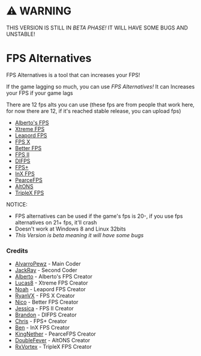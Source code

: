 # ⚠️ WARNING
THIS VERSION IS STILL IN *BETA PHASE!* IT WILL HAVE SOME BUGS AND UNSTABLE!

# FPS Alternatives
FPS Alternatives is a tool that can increases your FPS!

If the game lagging so much, you can use *FPS Alternatives!*
It can Increases your FPS if your game lags

There are 12 fps alts you can use
(these fps are from people that work here, for now there are 12, if it's reached stable release, you can upload fps)
- [Alberto's FPS](https://youtube.com/watch/dQw4w9WgXcQ)
- [Xtreme FPS](https://youtube.com/watch/dQw4w9WgXcQ)
- [Leapord FPS](https://youtube.com/watch/dQw4w9WgXcQ)
- [FPS X](https://youtube.com/watch/dQw4w9WgXcQ)
- [Better FPS](https://youtube.com/watch/dQw4w9WgXcQ)
- [FPS II](https://youtube.com/watch/dQw4w9WgXcQ)
- [DIFPS](https://youtube.com/watch/dQw4w9WgXcQ)
- [FPS+](https://youtube.com/watch/dQw4w9WgXcQ)
- [InX FPS](https://youtube.com/watch/dQw4w9WgXcQ)
- [PearceFPS](https://youtube.com/watch/dQw4w9WgXcQ)
- [AltONS](https://youtube.com/watch/dQw4w9WgXcQ)
- [TripleX FPS](https://youtube.com/watch/dQw4w9WgXcQ)

NOTICE:
- FPS alternatives can be used if the game's fps is 20-, if you use fps alternatives on 21+ fps, it'll crash
- Doesn't work at Windows 8 and Linux 32bits
- *This Version is beta meaning it will have some bugs*

### Credits
- [AlvarroPewz](https://youtube.com/watch/dQw4w9WgXcQ) - Main Coder
- [JackRay](https://youtube.com/watch/dQw4w9WgXcQ) - Second Coder
- [Alberto](https://youtube.com/watch/dQw4w9WgXcQ) - Alberto's FPS Creator
- [Lucas8](https://youtube.com/watch/dQw4w9WgXcQ) - Xtreme FPS Creator
- [Noah](https://youtube.com/watch/dQw4w9WgXcQ) - Leapord FPS Creator
- [RyanVX](https://youtube.com/watch/dQw4w9WgXcQ) - FPS X Creator
- [Nico](https://youtube.com/watch/dQw4w9WgXcQ) - Better FPS Creator
- [Jessica](https://youtube.com/watch/dQw4w9WgXcQ) - FPS II Creator
- [Brandon](https://youtube.com/watch/dQw4w9WgXcQ) - DIFPS Creator
- [Chris](https://youtube.com/watch/dQw4w9WgXcQ) - FPS+ Creator
- [Ben](https://youtube.com/watch/dQw4w9WgXcQ) - InX FPS Creator
- [KingNether](https://youtube.com/watch/dQw4w9WgXcQ) - PearceFPS Creator
- [DoubleFever](https://youtube.com/watch/dQw4w9WgXcQ) - AltONS Creator
- [RxVortex](https://youtube.com/watch/dQw4w9WgXcQ) - TripleX FPS Creator

